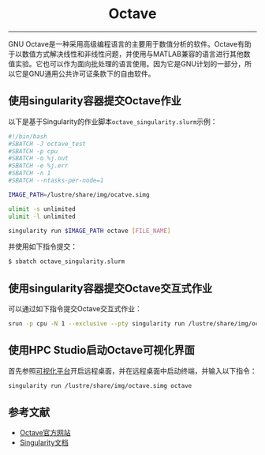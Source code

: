 # <center>Octave</center>

---------

GNU Octave是一种采用高级编程语言的主要用于数值分析的软件。Octave有助于以数值方式解决线性和非线性问题，并使用与MATLAB兼容的语言进行其他数值实验。它也可以作为面向批处理的语言使用。因为它是GNU计划的一部分，所以它是GNU通用公共许可证条款下的自由软件。

## 使用singularity容器提交Octave作业

以下是基于Singularity的作业脚本`octave_singularity.slurm`示例：

```bash
#!/bin/bash
#SBATCH -J octave_test
#SBATCH -p cpu
#SBATCH -o %j.out
#SBATCH -e %j.err
#SBATCH -n 1
#SBATCH --ntasks-per-node=1

IMAGE_PATH=/lustre/share/img/ocatve.simg

ulimit -s unlimited
ulimit -l unlimited

singularity run $IMAGE_PATH octave [FILE_NAME]
```

并使用如下指令提交：

```bash
$ sbatch octave_singularity.slurm
```


## 使用singularity容器提交Octave交互式作业

可以通过如下指令提交Octave交互式作业：

```bash
srun -p cpu -N 1 --exclusive --pty singularity run /lustre/share/img/octave.simg octave-cli
```

## 使用HPC Studio启动Octave可视化界面

首先参照[可视化平台](../../login/HpcStudio/)开启远程桌面，并在远程桌面中启动终端，并输入以下指令：

```bash
singularity run /lustre/share/img/octave.simg octave
```

## 参考文献

- [Octave官方网站](https://www.gnu.org/software/octave/)
- [Singularity文档](https://sylabs.io/guides/3.5/user-guide/)
